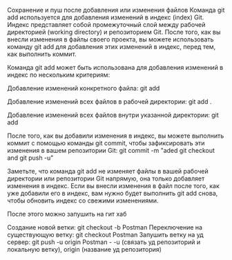 Сохранение и пуш после добавления или изменения файлов
Команда git add используется для добавления изменений в индекс (index) Git. Индекс представляет собой промежуточный слой между рабочей директорией (working directory) и репозиторием Git. После того, как вы внесли изменения в файлы своего проекта, вы можете использовать команду git add для добавления этих изменений в индекс, перед тем, как выполнить коммит.

Команда git add может быть использована для добавления изменений в индекс по нескольким критериям:

Добавление изменений конкретного файла:
git add <filename>

Добавление изменений всех файлов в рабочей директории:
git add .

Добавление изменений всех файлов внутри указанной директории:
git add <directory>

После того, как вы добавили изменения в индекс, вы можете выполнить коммит с помощью команды git commit, чтобы зафиксировать эти изменения в вашем репозитории Git: git commit -m "aded git checkout and git push -u"

Заметьте, что команда git add не изменяет файлы в вашей рабочей директории или репозитории Git напрямую, она только добавляет изменения в индекс. Если вы внесли изменения в файл после того, как уже добавили его в индекс, вам нужно будет выполнить git add снова, чтобы обновить индекс со свежими изменениями.

После этого можно запушить на гит хаб 

Создание новой ветки: git checkout -b Postman
Переключение на существующую ветку: git checkout Postman
Запушить ветку на уд сервер: git push -u origin Postman - -u (связать уд репозиторий и локальную ветку), origin (название уд репозитория)